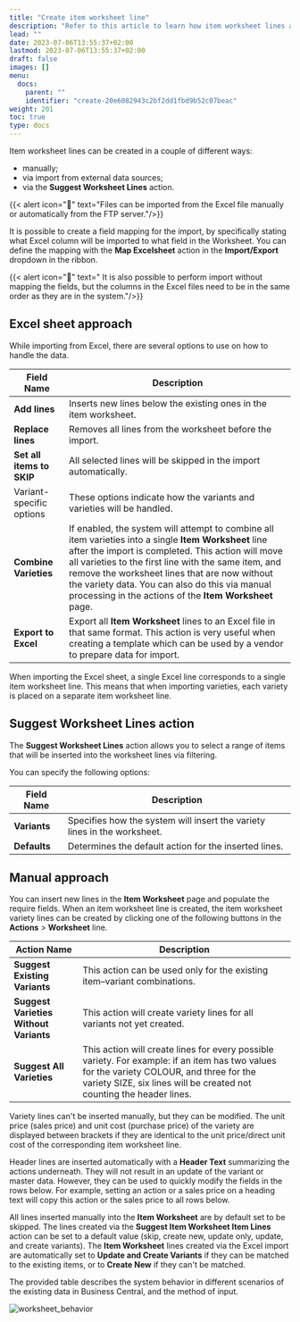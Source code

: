 ```yaml
---
title: "Create item worksheet line"
description: "Refer to this article to learn how item worksheet lines are created."
lead: ""
date: 2023-07-06T13:55:37+02:00
lastmod: 2023-07-06T13:55:37+02:00
draft: false
images: []
menu:
  docs:
    parent: ""
    identifier: "create-20e6082943c2bf2dd1fbd9b52c07beac"
weight: 201
toc: true
type: docs
---
```


Item worksheet lines can be created in a couple of different ways:

- manually;
- via import from external data sources;
- via the **Suggest Worksheet Lines** action.

{{< alert icon="📝" text="Files can be imported from the Excel file manually or automatically from the FTP server."/>}}

It is possible to create a field mapping for the import, by specifically stating what Excel column will be imported to what field in the Worksheet. You can define the mapping with the **Map Excelsheet** action in the **Import/Export** dropdown in the ribbon. 

{{< alert icon="📝" text=" It is also possible to perform import without mapping the fields, but the columns in the Excel files need to be in the same order as they are in the system."/>}}

## Excel sheet approach

While importing from Excel, there are several options to use on how to handle the data. 


| Field Name      | Description |
| ----------- | ----------- |
| **Add lines** | Inserts new lines below the existing ones in the item worksheet. |
| **Replace lines** | Removes all lines from the worksheet before the import. |
| **Set all items to SKIP** | All selected lines will be skipped in the import automatically. |
| Variant-specific options | These options indicate how the variants and varieties will be handled. |
| **Combine Varieties** | If enabled, the system will attempt to combine all item varieties into a single **Item Worksheet** line after the import is completed. This action will move all varieties to the first line with the same item, and remove the worksheet lines that are now without the variety data. You can also do this via manual processing in the actions of the **Item Worksheet** page. |
| **Export to Excel** | Export all **Item Worksheet** lines to an Excel file in that same format. This action is very useful when creating a template which can be used by a vendor to prepare data for import. | 

When importing the Excel sheet, a single Excel line corresponds to a single item worksheet line. This means that when importing varieties, each variety is placed on a separate item worksheet line.

## Suggest Worksheet Lines action

The **Suggest Worksheet Lines** action allows you to select a range of items that will be inserted into the worksheet lines via filtering. 

You can specify the following options:

| Field Name      | Description |
| ----------- | ----------- |
| **Variants** | Specifies how the system will insert the variety lines in the worksheet. |
| **Defaults** | Determines the default action for the inserted lines. | 

## Manual approach

You can insert new lines in the **Item Worksheet** page and populate the require fields. When an item worksheet line is created, the item worksheet variety lines can be created by clicking one of the following buttons in the **Actions** > **Worksheet** line.

| Action Name      | Description |
| ----------- | ----------- |
| **Suggest Existing Variants** | This action can be used only for the existing item–variant combinations. |
| **Suggest Varieties Without Variants** | This action will create variety lines for all variants not yet created. |
| **Suggest All Varieties** | This action will create lines for every possible variety. For example: if an item has two values for the variety COLOUR, and three for the variety SIZE, six lines will be created not counting the header lines. |

Variety lines can't be inserted manually, but they can be modified. The unit price (sales price) and unit cost (purchase price) of the variety are displayed between brackets if they are identical to the unit price/direct unit cost of the corresponding item worksheet line. 

Header lines are inserted automatically with a **Header Text** summarizing the actions underneath. They will not result in an update of the variant or master data. However, they can be used to quickly modify the fields in the rows below. For example, setting an action or a sales price on a heading text will copy this action or the sales price to all rows below. 

All lines inserted manually into the **Item Worksheet** are by default set to be skipped. The lines created via the **Suggest Item Worksheet Item Lines** action can be set to a default value (skip, create new, update only, update, and create variants). The **Item Worksheet** lines created via the Excel import are automatically set to **Update and Create Variants** if they can be matched to the existing items, or to **Create New** if they can't be matched. 

The provided table describes the system behavior in different scenarios of the existing data in Business Central, and the method of input. 

![worksheet_behavior](worksheet_behavior_table.PNG)

